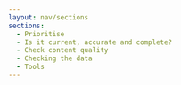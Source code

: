 ```yaml
---
layout: nav/sections
sections:
  - Prioritise
  - Is it current, accurate and complete?
  - Check content quality 
  - Checking the data
  - Tools
---
```

